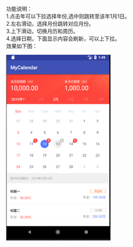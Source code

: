 功能说明：  
  1.点击年可以下拉选择年份,选中则跳转至该年1月1日。   
  2.左右滑动，选择月份跳转对应月份。  
  3.上下滑动，切换月历和周历。    
  4.选择日期，下面显示内容会刷新，可以上下拉。    
效果如下图：

![image](https://github.com/Lanxiaofan/MyCalendar/blob/master/calendar_show.png)
